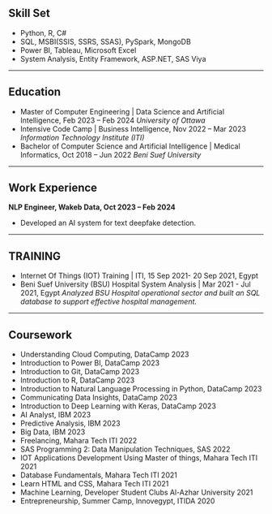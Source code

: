 ## Skill Set 
- Python, R, C#
- SQL, MSBI(SSIS, SSRS, SSAS), PySpark, MongoDB
- Power BI, Tableau, Microsoft Excel
- System Analysis, Entity Framework, ASP.NET, SAS Viya
---

## Education
- Master of Computer Engineering | Data Science and Artificial Intelligence,	Feb 2023 – Feb 2024
   _University of Ottawa_
- Intensive Code Camp  |  Business Intelligence,	Nov 2022 – Mar 2023
  _Information Technology Institute (ITI)_
- Bachelor of Computer Science and Artificial Intelligence | Medical Informatics, 	Oct 2018 – Jun 2022
  _Beni Suef University_

---

## Work Experience 
**NLP Engineer, Wakeb Data, Oct 2023 – Feb 2024**
- Developed an AI system for text deepfake detection. 

---

## TRAINING
- Internet Of Things (IOT) Training  | ITI, 15 Sep 2021- 20 Sep 2021, Egypt
- Beni Suef University (BSU) Hospital System Analysis | Mar 2021 - Jul 2021, Egypt
_Analyzed BSU Hospital  operational sector and built an SQL database to support effective hospital management._

---

## Coursework 
-	Understanding Cloud Computing, DataCamp	 2023
-	Introduction to Power BI, DataCamp 	2023
-	Introduction to Git, DataCamp 	2023
-	Introduction to R, DataCamp 	2023
-	Introduction to Natural Language Processing in Python, DataCamp 	2023
-	Communicating Data Insights, DataCamp 	2023
-	Introduction to Deep Learning with Keras, DataCamp 	2023
-	AI Analyst, IBM 	2023
-	Predictive Analysis, IBM 	2023
-	Big Data, IBM 	2023
-	Freelancing, Mahara Tech ITI 	2022
-	SAS Programming 2: Data Manipulation Techniques, SAS 	2022
-	IOT Applications Development Using Master of things, Mahara Tech ITI	2021
-	Database Fundamentals, Mahara Tech ITI	2021
-	Learn HTML and CSS, Mahara Tech ITI	2021
-	Machine Learning, Developer Student Clubs Al-Azhar University 	2021
-	Entrepreneurship, Summer Camp, Innovegypt, ITIDA	2020
